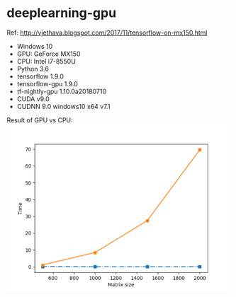 # deeplearning-gpu


Ref:
     http://vjethava.blogspot.com/2017/11/tensorflow-on-mx150.html
     
 * Windows 10
 * GPU: GeForce MX150
 * CPU: Intel i7-8550U
 * Python 3.6
 * tensorflow 1.9.0
 * tensorflow-gpu 1.9.0
 * tf-nightly-gpu 1.10.0a20180710
 * CUDA v9.0
 * CUDNN 9.0 windows10 x64 v7.1

Result of GPU vs CPU: 
![gpu image](gpu_vs_cpu.png "GPU vs CPU")